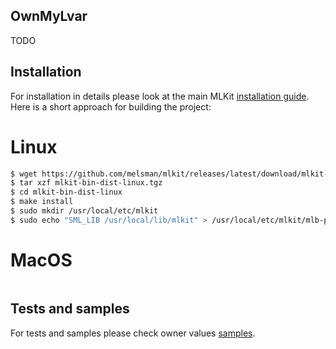 ## OwnMyLvar

TODO

## Installation

For installation in details please look at the main MLKit [installation guide](https://github.com/melsman/mlkit?tab=readme-ov-file#installation). Here is a short approach for building the project:

# Linux
```bash
$ wget https://github.com/melsman/mlkit/releases/latest/download/mlkit-bin-dist-linux.tgz
$ tar xzf mlkit-bin-dist-linux.tgz
$ cd mlkit-bin-dist-linux
$ make install
$ sudo mkdir /usr/local/etc/mlkit
$ sudo echo "SML_LIB /usr/local/lib/mlkit" > /usr/local/etc/mlkit/mlb-path-map
```

# MacOS
```bash
```

## Tests and samples
For tests and samples please check owner values [samples](/ownershipdemo).

